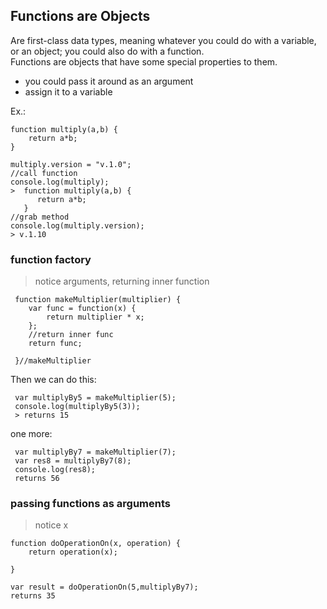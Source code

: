 ## Functions are Objects
Are first-class data types, meaning whatever you
could do with a variable, or an object; you could
also do with a function.    
Functions are objects that have some special properties
to them.

- you could pass it around as an argument
- assign it to a variable

Ex.:

    function multiply(a,b) {
        return a*b;
    }
    
    multiply.version = "v.1.0";
    //call function
    console.log(multiply);
    >  function multiply(a,b) {
          return a*b;
       }
    //grab method
    console.log(multiply.version);
    > v.1.10
    
### function factory
> notice arguments, returning inner function

     function makeMultiplier(multiplier) {
        var func = function(x) {
            return multiplier * x;
        };
        //return inner func
        return func;
        
     }//makeMultiplier
     
Then we can do this:
     
     var multiplyBy5 = makeMultiplier(5);
     console.log(multiplyBy5(3));
     > returns 15
     
one more:

     var multiplyBy7 = makeMultiplier(7);
     var res8 = multiplyBy7(8);
     console.log(res8);
     returns 56

### passing functions as arguments
> notice x

    function doOperationOn(x, operation) {
        return operation(x);
 
    }
    
    var result = doOperationOn(5,multiplyBy7);
    returns 35     
  
  
